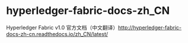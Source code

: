 # hyperledger-fabric-docs-zh_CN
Hyperledger Fabric v1.0 官方文档（中文翻译）http://hyperledger-fabric-docs-zh-cn.readthedocs.io/zh_CN/latest/
